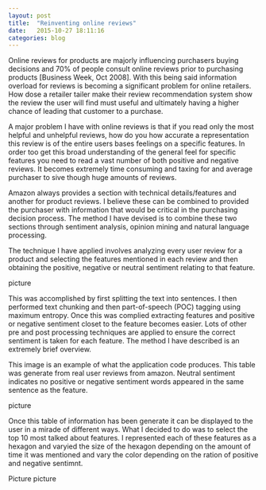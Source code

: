 ```yaml
---
layout: post
title:  "Reinventing online reviews"
date:   2015-10-27 18:11:16
categories: blog
---
```


Online reviews for products are majorly influencing purchasers buying decisions and 70% of people consult online reviews prior to purchasing products [Business Week, Oct 2008]. With this being said information overload for reviews is becoming a significant problem for online retailers. How dose a retailer tailer make their review recommendation system show the review the user will find must useful and ultimately having a higher chance of leading that customer to a purchase.

A major problem I have with online reviews is that if you read only the most helpful and unhelpful reviews, how do you how accurate a representation this review is of the entire users bases feelings on a specific features. In order too get this broad understanding of the general feel for specific features you need to read a vast number of both positive and negative reviews. It becomes extremely time consuming and taxing for and average purchaser to sive though huge amounts of reviews.

Amazon always provides a section with technical details/features and another for product reviews. I believe these can be combined to provided the purchaser with information that would be critical in the purchasing decision process. The method I have devised is to combine these two sections through sentiment analysis, opinion mining and natural language processing.

The technique I have applied involves analyzing every user review for a product and selecting the features mentioned in each review and then obtaining the positive, negative or neutral sentiment relating to that feature.

picture

This was accomplished by first splitting the text into sentences. I then performed text chunking and then part-of-speech (POC) tagging using maximum entropy. Once this was complied extracting features and positive or negative sentiment closet to the feature becomes easier. Lots of other pre and post processing techniques are applied to ensure the correct sentiment is taken for each feature. The method I have described is an extremely brief overview.

This image is an example of what the application code produces. This table was generate from real user reviews from amazon. Neutral sentiment indicates no positive or negative sentiment words appeared in the same sentence as the feature.

picture

Once this table of information has been generate it can be displayed to the user in a mirade of different ways. What I decided to do was to select the top 10 most talked about features. I represented each of these features as a hexagon and varyied the size of the hexagon depending on the amount of time it was mentioned and vary the color depending on the ration of positive and negative sentimnt.

Picture picture
